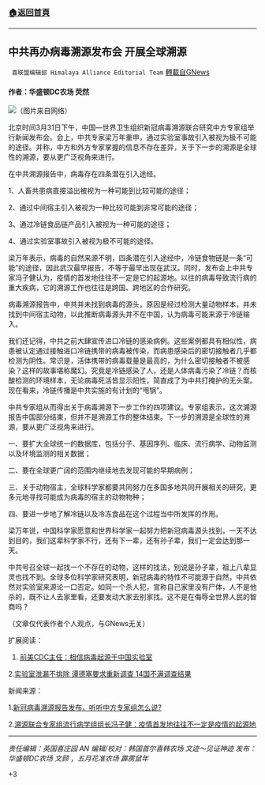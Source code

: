 ###  [:house:返回首頁](https://github.com/ourhimalayas/txt)
---

## 中共再办病毒溯源发布会 开展全球溯源
` 喜联盟编辑部 Himalaya Alliance Editorial Team` [轉載自GNews](https://gnews.org/zh-hans/1041395/)

#### 作者：华盛顿DC农场 荧然

![]()![](https://gnews.org/wp-content/uploads/2021/03/Cover-1-26.jpg)（图片来自网络）

北京时间3月31日下午，中国—世界卫生组织新冠病毒溯源联合研究中方专家组举行新闻发布会。会上，中共专家梁万年重申，通过实验室事故引入被视为极不可能的途径。并称，中方和外方专家掌握的信息不存在差异，关于下一步的溯源是全球性的溯源，要从更广泛视角来进行。

在中共溯源报告中，病毒存在四条潜在引入途经。

1、人畜共患病直接溢出被视为一种可能到比较可能的途径；

2、通过中间宿主引入被视为一种比较可能到非常可能的途径；

3、通过冷链食品链产品引入被视为一种可能的途径；

4、通过实验室事故引入被视为极不可能的途径。

梁万年表示，病毒的自然来源不明，四条潜在引入途经中，冷链食物链是一条“可能”的途径，因此武汉最早报告，不等于最早出现在武汉。同时，发布会上中共专家冯子健认为，疫情的首发地往往不一定是它的起源地。以往的病毒导致流行病的重大疾病，它的溯源工作也往往是跨国、跨地区的合作研究。

病毒溯源报告中，中共并未找到病毒的源头，原因是经过检测大量动物样本，并未找到中间宿主动物，以此推断病毒源头并不在中国，认为病毒可能来源于冷链输入。

我们还记得，中共之前大肆宣传进口冷链的感染病例。这些案例都具有相似性，病患被认定通过接触进口冷链携带的病毒被传染，而病患感染后的密切接触者几乎都检测为阴性。常识是，活体携带的病毒载量是最高的，为什么密切接触者不被感染？这样的故事堪称魔幻。究竟是冷链感染了人，还是人体病毒污染了冷链？而核酸检测的环境样本，无论病毒死活皆显示阳性，简直成了为中共打掩护的无头案。现在看来，冷链传播是中共实施的有计划的“甩锅”。

中共专家组从而得出关于病毒溯源下一步工作的四项建议。专家组表示，这次溯源报告中国部分结束，但并不是溯源工作的整体结束。下一步的溯源是全球性的溯源，要从更广泛视角来进行。

一、要扩大全球统一的数据库，包括分子、基因序列、临床、流行病学、动物监测以及环境监测的相关数据；

二、要在全球更广阔的范围内继续地去发现可能的早期病例；

三、关于动物宿主，全球科学家都要共同努力在多国多地共同开展相关的研究，更多元地寻找可能成为病毒的宿主的动物物种；

四、要进一步地了解冷链以及冷冻食品在这个过程当中所发挥的作用。

梁万年说，中国科学家愿意和世界科学家一起努力把新冠病毒源头找到，一天不达到目的，我们这辈科学家不行，还有下一辈，还有孙子辈，我们一定会达到那一天。

中共号召全球一起找一个不存在的动物，这样的找法，别说是孙子辈，祖上八辈显灵也找不到。全球多位科学家研究表明，新冠病毒的特性不可能源于自然，中共依然对实验室来源论一口否定。如同一个杀人犯，宣称自己家里没有尸体，人不是他杀的，既不让人去家里看，还要发动大家去别家找。这不是在侮辱全世界人民的智商吗？

（文章仅代表作者个人观点，与GNews无关）

扩展阅读：

1. [前美CDC主任：相信病毒起源于中国实验室](https://www.epochtimes.com/gb/21/3/26/n12838472.htm)

2.[实验室泄漏不排除 谭德塞要求重新调查 14国不满调查结果](https://www.rfi.fr/cn/%E4%B8%AD%E5%9B%BD/20210330-%E5%AE%9E%E9%AA%8C%E5%AE%A4%E6%B3%84%E6%BC%8F%E4%B8%8D%E6%8E%92%E9%99%A4-%E8%B0%AD%E5%BE%B7%E5%A1%9E%E8%A6%81%E6%B1%82%E9%87%8D%E6%96%B0%E8%B0%83%E6%9F%A5-13%E5%9B%BD%E4%B8%8D%E6%BB%A1%E8%B0%83%E6%9F%A5%E7%BB%93%E6%9E%9C)

新闻来源：

1.[新冠病毒溯源报告发布，听听中方专家组怎么说?](https://finance.sina.com.cn/tech/2021-03-31/doc-ikmxzfmk0012818.shtml)

2.[溯源联合专家组流行病学组组长冯子健：疫情首发地往往不一定是疫情的起源地](https://www.sohu.com/a/458275427_359980)

* * *

*责任编辑：英国喜庄园 AN*
*编辑/校对：韩国首尔喜韩农场 文迹～见证神迹*
*发布：华盛顿DC农场 文顾* ，*五月花准农场 霹雳鼠年*

+3
